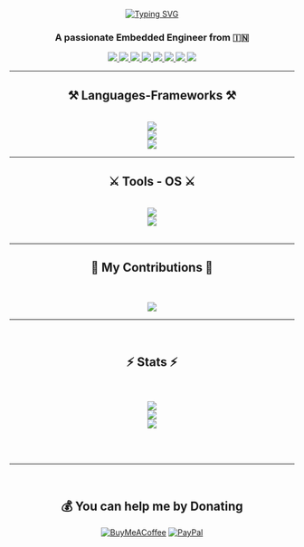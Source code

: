 <p align="center">
  <a href="https://git.io/typing-svg">
    <img src="https://readme-typing-svg.herokuapp.com?font=Fira+Code&weight=500&size=30&pause=1000&color=FFE3D3&background=FAF0E600&center=true&width=500&height=70&lines=Hi+Their!+%F0%9F%91%8B;I'am+T+Rohan+Kini+!!" alt="Typing SVG" />
  </a>
</p>


<h3 align="center">A passionate Embedded Engineer from 🇮🇳</h3>

 
<div align="center"> 
<!--  to get icons visite https://github.com/alexandresanlim/Badges4-README.md-Profile?tab=readme-ov-file -->
  
  <a href="mailto:rohankini.rk18@gmail.com">
    <img src="https://img.shields.io/badge/Gmail-333333?style=for-the-badge&logo=gmail&logoColor=red" />
  </a>
  <a href="https://www.linkedin.com/in/rohan-t-kini/" target="_blank">
    <img src="https://img.shields.io/badge/LinkedIn-0077B5?style=for-the-badge&logo=linkedin&logoColor=white" target="_blank" />
  </a>
  <a href="https://www.rohantkini.in/" target="_blank">
     <img src="https://img.shields.io/badge/Portfolio-FF5722?style=for-the-badge&logo=todoist&logoColor=white" target="_blank" />
  </a>
   <a href="https://www.instagram.com/_.rohan.kini._/" target="_blank">
     <img src="https://img.shields.io/badge/Instagram-E4405F?style=for-the-badge&logo=instagram&logoColor=white" target="_blank" /> 
  </a>
    </a>
   <a href="https://www.facebook.com/Rohankini1809" target="_blank">
     <img src="https://img.shields.io/badge/Facebook-1877F2?style=for-the-badge&logo=facebook&logoColor=white" target="_blank" /> 
  </a>
    </a>
   <a href="https://github.com/RohanKini18" target="_blank">
     <img src="https://img.shields.io/badge/GitHub-100000?style=for-the-badge&logo=github&logoColor=white" target="_blank" />  
  </a>
    </a>
   <a href="https://x.com/RohanKini18" target="_blank">
     <img src="https://img.shields.io/badge/X-000000?style=for-the-badge&logo=x&logoColor=white" target="_blank" /> 
  </a>
     <a href="https://www.youtube.com/@trohankini" target="_blank">
     <img src="https://img.shields.io/badge/YouTube-FF0000?style=for-the-badge&logo=youtube&logoColor=white" target="_blank" /> 
  </a>
</div>

 <hr/>
 
<h2 align="center">⚒️ Languages-Frameworks ⚒️</h2>
<br/>
<div align="center">
    <img src="https://skillicons.dev/icons?i=react,tailwind,nodejs,mysql,python" /><br>
    <img src="https://skillicons.dev/icons?i=rust,bash,c,cpp" /><br>
   <img src="https://skillicons.dev/icons?i=flutter,dart" /><br>

  <!-- this website https://github.com/tandpfun/skill-icons#readme -->
</div>
<hr/>
<h2 align="center">⚔️ Tools - OS ⚔️</h2>
<br/>
<div align="center">
  <img src="https://skillicons.dev/icons?i=vscode,androidstudio,github,arduino" /><br>
  <img src="https://skillicons.dev/icons?i=windows,linux" />

  <!-- this website https://github.com/tandpfun/skill-icons#readme -->
</div>  


<br/>
<hr/>

<div align="center">
  <h2>🐍 My Contributions 🐍</h2>
  <br>

![](https://github-contributor-stats.vercel.app/api?username=RohanKini18&limit=5&theme=buefy&combine_all_yearly_contributions=true)

---
  <br/>
</div>

<h2 align="center">⚡ Stats ⚡</h2>
<br>
<div align=center> 
  
![](https://github-readme-stats.vercel.app/api?username=RohanKini18&theme=nightowl&hide_border=false&include_all_commits=false&count_private=true)<br/>
![](https://nirzak-streak-stats.vercel.app/?user=RohanKini18&theme=nightowl&hide_border=false)<br/>
![](https://github-readme-stats.vercel.app/api/top-langs/?username=RohanKini18&theme=nightowl&hide_border=false&include_all_commits=false&count_private=true&layout=compact)

<!-- Proudly created with GPRM ( https://gprm.itsvg.in ) -->



</div>

<br/><br/>



<hr/>

<br/>



<div align="center">

  ## 💰 You can help me by Donating
[![BuyMeACoffee](https://img.shields.io/badge/Buy%20Me%20a%20Coffee-ffdd00?style=for-the-badge&logo=buy-me-a-coffee&logoColor=black)](https://buymeacoffee.com/rohankini)
[![PayPal](https://img.shields.io/badge/PayPal-00457C?style=for-the-badge&logo=paypal&logoColor=white)](https://paypal.me/RohanKinirk)
</div>

<br/>
